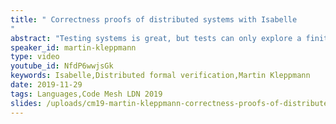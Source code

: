 ```yaml
---
title: " Correctness proofs of distributed systems with Isabelle
"
abstract: "Testing systems is great, but tests can only explore a finite set of inputs and behaviours, while many distributed systems have an infinite state space. If you want to be sure that a program does the right thing in all possible situations, testing is not sufficient: only mathematical proof can cover an infinite state space. This talk introduces Isabelle/HOL, an interactive proof assistant (a kind of programming language and REPL for proofs), and explores how to formally verify distributed algorithms."
speaker_id: martin-kleppmann
type: video
youtube_id: NfdP6wwjsGk
keywords: Isabelle,Distributed formal verification,Martin Kleppmann
date: 2019-11-29
tags: Languages,Code Mesh LDN 2019
slides: /uploads/cm19-martin-kleppmann-correctness-proofs-of-distributed-systems-with-isabelle-compressed.pdf
---
```


